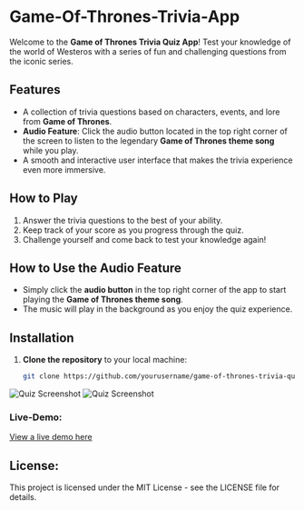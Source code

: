 # Game-Of-Thrones-Trivia-App

Welcome to the **Game of Thrones Trivia Quiz App**! Test your knowledge of the world of Westeros with a series of fun and challenging questions from the iconic series.

## Features
- A collection of trivia questions based on characters, events, and lore from **Game of Thrones**.
- **Audio Feature**: Click the audio button located in the top right corner of the screen to listen to the legendary **Game of Thrones theme song** while you play.
- A smooth and interactive user interface that makes the trivia experience even more immersive.

## How to Play
1. Answer the trivia questions to the best of your ability.
2. Keep track of your score as you progress through the quiz.
3. Challenge yourself and come back to test your knowledge again!

## How to Use the Audio Feature
- Simply click the **audio button** in the top right corner of the app to start playing the **Game of Thrones theme song**.
- The music will play in the background as you enjoy the quiz experience.

## Installation

1. **Clone the repository** to your local machine:
   ```bash
   git clone https://github.com/yourusername/game-of-thrones-trivia-quiz.git

![Quiz Screenshot](src/images/shot1.png)
![Quiz Screenshot](src/images/shot2.png)

### Live-Demo:

[View a live demo here]()

## **License:**

This project is licensed under the MIT License - see the LICENSE file for details.
